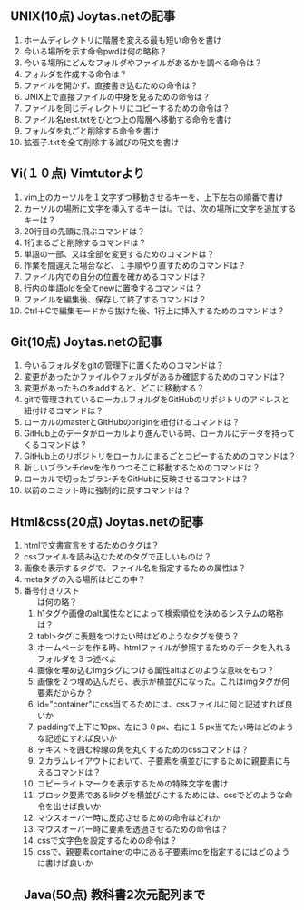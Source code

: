 ## UNIX(10点) Joytas.netの記事  
1. ホームディレクトリに階層を変える最も短い命令を書け  
2. 今いる場所を示す命令pwdは何の略称？  
3. 今いる場所にどんなフォルダやファイルがあるかを調べる命令は？  
4. フォルダを作成する命令は？  
5. ファイルを開かず、直接書き込むための命令は？  
6. UNIX上で直接ファイルの中身を見るための命令は？  
7. ファイルを同じディレクトリにコピーするための命令は？  
8. ファイル名test.txtをひとつ上の階層へ移動する命令を書け  
9. フォルダを丸ごと削除する命令を書け  
10. 拡張子.txtを全て削除する滅びの呪文を書け  
 
## Vi(１０点) Vimtutorより  

1. vim上のカーソルを１文字ずつ移動させるキーを、上下左右の順番で書け  
2. カーソルの場所に文字を挿入するキーはi。では、次の場所に文字を追加するキーは？  
3. 20行目の先頭に飛ぶコマンドは？
4. 1行まるごと削除するコマンドは？
5. 単語の一部、又は全部を変更するためのコマンドは？
6. 作業を間違えた場合など、１手順やり直すためのコマンドは？
7. ファイル内での自分の位置を確かめるコマンドは？
8. 行内の単語oldを全てnewに置換するコマンドは？
9. ファイルを編集後、保存して終了するコマンドは？
10. Ctrl＋Cで編集モードから抜けた後、1行上に挿入するためのコマンドは？

## Git(10点) Joytas.netの記事  
  
1. 今いるフォルダをgitの管理下に置くためのコマンドは？
2. 変更があったかファイルやフォルダがあるか確認するためのコマンドは？
3. 変更があったものをaddすると、どこに移動する？
4. gitで管理されているローカルフォルダをGitHubのリポジトリのアドレスと紐付けるコマンドは？
5. ローカルのmasterとGitHubのoriginを紐付けるコマンドは？
6. GitHub上のデータがローカルより進んでいる時、ローカルにデータを持ってくるコマンドは？
7. GitHub上のリポジトリをローカルにまるごとコピーするためのコマンドは？
8. 新しいブランチdevを作りつつそこに移動するためのコマンドは？
9. ローカルで切ったブランチをGitHubに反映させるコマンドは？
10. 以前のコミット時に強制的に戻すコマンドは？
  
## Html&css(20点) Joytas.netの記事  

1. htmlで文書宣言をするためのタグは？
2. cssファイルを読み込むためのタグで正しいものは？
3. 画像を表示するタグで、ファイル名を指定するための属性は？
4. metaタグの入る場所はどこの中？
5. 番号付きリスト<ol>は何の略？
6. h1タグや画像のalt属性などによって検索順位を決めるシステムの略称は？
7. tabl>タグに表題をつけたい時はどのようなタグを使う？
8. ホームページを作る時、htmlファイルが参照するためのデータを入れるフォルダを３つ述べよ
9. 画像を埋め込むimgタグにつける属性altはどのような意味をもつ？
10. 画像を２つ埋め込んだら、表示が横並びになった。これはimgタグが何要素だからか？
11. id="container"にcss当てるためには、cssファイルに何と記述すれば良いか
12. paddingで上下に10px、左に３０px、右に１５px当てたい時はどのような記述にすれば良いか
13. テキストを囲む枠線の角を丸くするためのcssコマンドは？
14. ２カラムレイアウトにおいて、子要素を横並びにするために親要素に与えるコマンドは？
15. コピーライトマークを表示するための特殊文字を書け
16. ブロック要素であるliタグを横並びにするためには、cssでどのような命令を出せば良いか
17. マウスオーバー時に反応させるための命令はどれか
18. マウスオーバー時に要素を透過させるための命令は？
19. cssで文字色を設定するための命令は？
20. cssで、親要素containerの中にある子要素imgを指定するにはどのように書けば良いか

## Java(50点) 教科書2次元配列まで  
